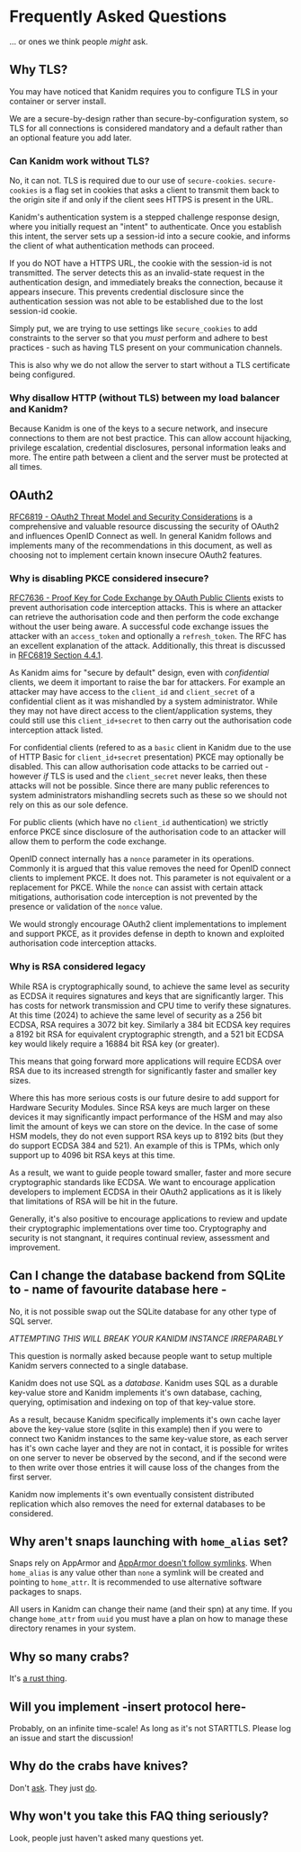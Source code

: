 # Frequently Asked Questions

... or ones we think people _might_ ask.

## Why TLS?

You may have noticed that Kanidm requires you to configure TLS in your container or server install.

We are a secure-by-design rather than secure-by-configuration system, so TLS for all connections is
considered mandatory and a default rather than an optional feature you add later.

### Can Kanidm work without TLS?

No, it can not. TLS is required due to our use of `secure-cookies`. `secure-cookies` is a flag set
in cookies that asks a client to transmit them back to the origin site if and only if the client
sees HTTPS is present in the URL.

Kanidm's authentication system is a stepped challenge response design, where you initially request
an "intent" to authenticate. Once you establish this intent, the server sets up a session-id into a
secure cookie, and informs the client of what authentication methods can proceed.

If you do NOT have a HTTPS URL, the cookie with the session-id is not transmitted. The server
detects this as an invalid-state request in the authentication design, and immediately breaks the
connection, because it appears insecure. This prevents credential disclosure since the
authentication session was not able to be established due to the lost session-id cookie.

Simply put, we are trying to use settings like `secure_cookies` to add constraints to the server so
that you _must_ perform and adhere to best practices - such as having TLS present on your
communication channels.

This is also why we do not allow the server to start without a TLS certificate being configured.

### Why disallow HTTP (without TLS) between my load balancer and Kanidm?

Because Kanidm is one of the keys to a secure network, and insecure connections to them are not best
practice. This can allow account hijacking, privilege escalation, credential disclosures, personal
information leaks and more. The entire path between a client and the server must be protected at all
times.

## OAuth2

[RFC6819 - OAuth2 Threat Model and Security Considerations](https://www.rfc-editor.org/rfc/rfc6819)
is a comprehensive and valuable resource discussing the security of OAuth2 and influences OpenID
Connect as well. In general Kanidm follows and implements many of the recommendations in this
document, as well as choosing not to implement certain known insecure OAuth2 features.

### Why is disabling PKCE considered insecure?

[RFC7636 - Proof Key for Code Exchange by OAuth Public Clients](https://www.rfc-editor.org/rfc/rfc7636)
exists to prevent authorisation code interception attacks. This is where an attacker can retrieve
the authorisation code and then perform the code exchange without the user being aware. A successful
code exchange issues the attacker with an `access_token` and optionally a `refresh_token`. The RFC
has an excellent explanation of the attack. Additionally, this threat is discussed in
[RFC6819 Section 4.4.1](https://www.rfc-editor.org/rfc/rfc6819#section-4.4.1).

As Kanidm aims for "secure by default" design, even with _confidential_ clients, we deem it
important to raise the bar for attackers. For example an attacker may have access to the `client_id`
and `client_secret` of a confidential client as it was mishandled by a system administrator. While
they may not have direct access to the client/application systems, they could still use this
`client_id+secret` to then carry out the authorisation code interception attack listed.

For confidential clients (refered to as a `basic` client in Kanidm due to the use of HTTP Basic for
`client_id+secret` presentation) PKCE may optionally be disabled. This can allow authorisation code
attacks to be carried out - however _if_ TLS is used and the `client_secret` never leaks, then these
attacks will not be possible. Since there are many public references to system administrators
mishandling secrets such as these so we should not rely on this as our sole defence.

For public clients (which have no `client_id` authentication) we strictly enforce PKCE since
disclosure of the authorisation code to an attacker will allow them to perform the code exchange.

OpenID connect internally has a `nonce` parameter in its operations. Commonly it is argued that this
value removes the need for OpenID connect clients to implement PKCE. It does not. This parameter is
not equivalent or a replacement for PKCE. While the `nonce` can assist with certain attack
mitigations, authorisation code interception is not prevented by the presence or validation of the
`nonce` value.

We would strongly encourage OAuth2 client implementations to implement and support PKCE, as it
provides defense in depth to known and exploited authorisation code interception attacks.

### Why is RSA considered legacy

While RSA is cryptographically sound, to achieve the same level as security as ECDSA it requires
signatures and keys that are significantly larger. This has costs for network transmission and CPU
time to verify these signatures. At this time (2024) to achieve the same level of security as a 256
bit ECDSA, RSA requires a 3072 bit key. Similarly a 384 bit ECDSA key requires a 8192 bit RSA for
equivalent cryptographic strength, and a 521 bit ECDSA key would likely require a 16884 bit RSA key
(or greater).

This means that going forward more applications will require ECDSA over RSA due to its increased
strength for significantly faster and smaller key sizes.

Where this has more serious costs is our future desire to add support for Hardware Security Modules.
Since RSA keys are much larger on these devices it may significantly impact performance of the HSM
and may also limit the amount of keys we can store on the device. In the case of some HSM models,
they do not even support RSA keys up to 8192 bits (but they do support ECDSA 384 and 521). An
example of this is TPMs, which only support up to 4096 bit RSA keys at this time.

As a result, we want to guide people toward smaller, faster and more secure cryptographic standards
like ECDSA. We want to encourage application developers to implement ECDSA in their OAuth2
applications as it is likely that limitations of RSA will be hit in the future.

Generally, it's also positive to encourage applications to review and update their cryptographic
implementations over time too. Cryptography and security is not stangnant, it requires continual
review, assessment and improvement.

## Can I change the database backend from SQLite to - name of favourite database here -

No, it is not possible swap out the SQLite database for any other type of SQL server.

_ATTEMPTING THIS WILL BREAK YOUR KANIDM INSTANCE IRREPARABLY_

This question is normally asked because people want to setup multiple Kanidm servers connected to a
single database.

Kanidm does not use SQL as a _database_. Kanidm uses SQL as a durable key-value store and Kanidm
implements it's own database, caching, querying, optimisation and indexing on top of that key-value
store.

As a result, because Kanidm specifically implements it's own cache layer above the key-value store
(sqlite in this example) then if you were to connect two Kanidm instances to the same key-value
store, as each server has it's own cache layer and they are not in contact, it is possible for
writes on one server to never be observed by the second, and if the second were to then write over
those entries it will cause loss of the changes from the first server.

Kanidm now implements it's own eventually consistent distributed replication which also removes the
need for external databases to be considered.

## Why aren't snaps launching with `home_alias` set?

Snaps rely on AppArmor and
[AppArmor doesn't follow symlinks](https://bugs.launchpad.net/apparmor/+bug/1485055). When
`home_alias` is any value other than `none` a symlink will be created and pointing to `home_attr`.
It is recommended to use alternative software packages to snaps.

All users in Kanidm can change their name (and their spn) at any time. If you change `home_attr`
from `uuid` you must have a plan on how to manage these directory renames in your system.

## Why so many crabs?

It's [a rust thing](https://rustacean.net).

## Will you implement -insert protocol here-

Probably, on an infinite time-scale! As long as it's not STARTTLS. Please log an issue and start the
discussion!

## Why do the crabs have knives?

Don't [ask](https://www.youtube.com/watch?v=0QaAKi0NFkA). They just
[do](https://www.youtube.com/shorts/WizH5ae9ozw).

## Why won't you take this FAQ thing seriously?

Look, people just haven't asked many questions yet.
